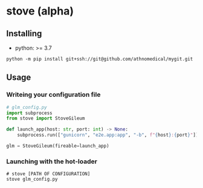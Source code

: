# stove (alpha)

## Installing

- python: >= 3.7

```
python -m pip install git+ssh://git@github.com/athnomedical/mygit.git
```

## Usage

### Writeing your configuration file

```python
# glm_config.py
import subprocess
from stove import StoveGileum

def launch_app(host: str, port: int) -> None:
    subprocess.run(["gunicorn", "e2e.app:app", "-b", f"{host}:{port}"])

glm = StoveGileum(fireable=launch_app)
```

### Launching with the hot-loader

```
# stove [PATH OF CONFIGURATION]
stove glm_config.py
```
